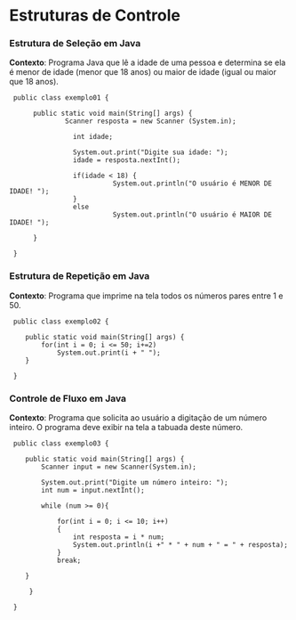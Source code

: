 # Estruturas de Controle

### Estrutura de Seleção em **Java**
**Contexto**: Programa Java que lê a idade de uma pessoa e determina se ela é menor de idade (menor que 18 anos) ou maior de idade (igual ou maior que 18 anos).

     public class exemplo01 {

	      public static void main(String[] args) {
	      	      Scanner resposta = new Scanner (System.in);
		
        		    int idade;
        		
        		    System.out.print("Digite sua idade: ");
        		    idade = resposta.nextInt();
        		
        		    if(idade < 18) {
			                  System.out.println("O usuário é MENOR DE IDADE! ");
		            }
		            else 
			                  System.out.println("O usuário é MAIOR DE IDADE! ");

	      }

     }


### Estrutura de Repetição em **Java**
**Contexto**: Programa que imprime na tela todos os números pares entre 1 e 50.

     public class exemplo02 {

		public static void main(String[] args) {
			for(int i = 0; i <= 50; i+=2)
				System.out.print(i + " ");
		}
		
     }

### Controle de Fluxo em **Java**
**Contexto**: Programa que solicita ao usuário a digitação de um número inteiro. O programa deve exibir na tela a tabuada deste número.

     public class exemplo03 {

     	public static void main(String[] args) {
	     	Scanner input = new Scanner(System.in);
		
	     	System.out.print("Digite um número inteiro: ");
	     	int num = input.nextInt();
		
	     	while (num >= 0){
			
	     		for(int i = 0; i <= 10; i++)
		     	{
		     		int resposta = i * num; 
		     		System.out.println(i +" * " + num + " = " + resposta);
		     	}
		     	break;
			
		}
         
	     }

     }
